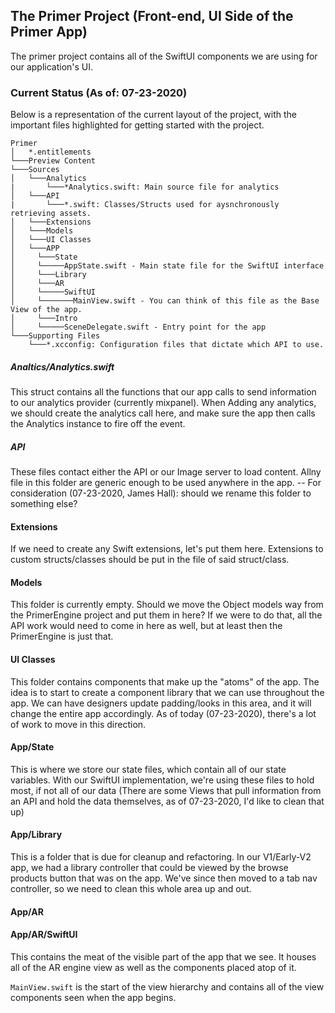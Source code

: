 ## The Primer Project (Front-end, UI Side of the Primer App)
The primer project contains all of the SwiftUI components we are using for our application's UI. 

### Current Status (As of: 07-23-2020)
Below is a representation of the current layout of the project, with the important files highlighted for getting started with the project.

```
Primer
│   *.entitlements
└───Preview Content
└───Sources
│   └───Analytics
|       └───*Analytics.swift: Main source file for analytics
│   └───API
|       └───*.swift: Classes/Structs used for aysnchronously retrieving assets.
│   └───Extensions
│   └───Models 
│   └───UI Classes
│   └───APP
│     └───State
│     └─────AppState.swift - Main state file for the SwiftUI interface
│     └───Library
│     └───AR
│     └─────SwiftUI
│     └───────MainView.swift - You can think of this file as the Base View of the app.
│     └───Intro
│     └─────SceneDelegate.swift - Entry point for the app
└───Supporting Files
    └───*.xcconfig: Configuration files that dictate which API to use.
```

##### Analtics/Analytics.swift
This struct contains all the functions that our app calls to send information to our analytics provider (currently mixpanel).  When Adding any analytics, we should create the analytics call here, and make sure the app then calls the Analytics instance to fire off the event.

##### API
These files contact either the API or our Image server to load content. Allny file in this folder are generic enough to be used anywhere in the app. 
-- For consideration (07-23-2020, James Hall): should we rename this folder to something else?

#### Extensions
If we need to create any Swift extensions, let's put them here. Extensions to custom structs/classes should be put in the file of said struct/class.

#### Models 
This folder is currently empty. Should we move the Object models way from the PrimerEngine project and put them in here? If we were to do that, all the API work would need to come in here as well, but at least then the PrimerEngine is just that.

#### UI Classes
This folder contains components that make up the "atoms" of the app. The idea is to start to create a component library that we can use throughout the app. We can have designers update padding/looks in this area, and it will change the entire app accordingly. As of today (07-23-2020), there's a lot of work to move in this direction.

#### App/State
This is where we store our state files, which contain all of our state variables. With our SwiftUI implementation, we're using these files to hold most, if not all of our data (There are some Views that pull information from an API and hold the data themselves, as of 07-23-2020, I'd like to clean that up)

#### App/Library
This is a folder that is due for cleanup and refactoring. In our V1/Early-V2 app, we had a library controller that could be viewed by the browse products button that was on the app. We've since then moved to a tab nav controller, so we need to clean this whole area up and out.

#### App/AR

#### App/AR/SwiftUI
This contains the meat of the visible part of the app that we see. It houses all of the AR engine view as well as the components placed atop of it.

`MainView.swift` is the start of the view hierarchy and contains all of the view components seen when the app begins. 

